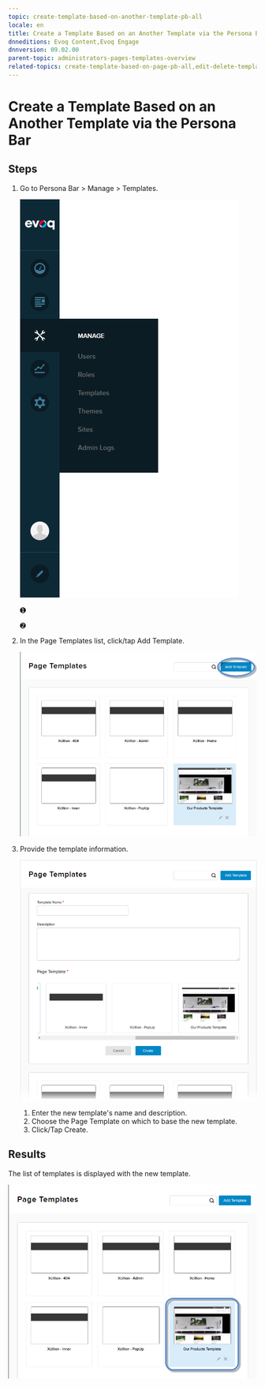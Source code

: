```yaml
---
topic: create-template-based-on-another-template-pb-all
locale: en
title: Create a Template Based on an Another Template via the Persona Bar
dnneditions: Evoq Content,Evoq Engage
dnnversion: 09.02.00
parent-topic: administrators-pages-templates-overview
related-topics: create-template-based-on-page-pb-all,edit-delete-template-pb-all,restore-deleted-templates,purge-deleted-templates
---
```


# Create a Template Based on an Another Template via the Persona Bar

## Steps

1.  Go to Persona Bar \> Manage \> Templates.
    
    ![Persona Bar > Manage > Templates](/images/scr-pbar-host-Manage-E91.png)
    
    ➊
    
    ➋
    
2.  In the Page Templates list, click/tap Add Template.
    
      
    
    ![In Page Templates, click/tap Add Template.](/images/scr-pb-PageTemplates-AddTemplate.png)
    
      
    
3.  Provide the template information.
    
      
    
    ![Enter template name and description. Choose the Page Template to base on. Click/Tap Create.](/images/scr-pb-PageTemplates-Create.png)
    
      
    
    1.  Enter the new template's name and description.
    2.  Choose the Page Template on which to base the new template.
    3.  Click/Tap Create.

## Results

The list of templates is displayed with the new template.

  

![List of templates including the new template.](/images/scr-pb-PageTemplates-NewTemplate.png)